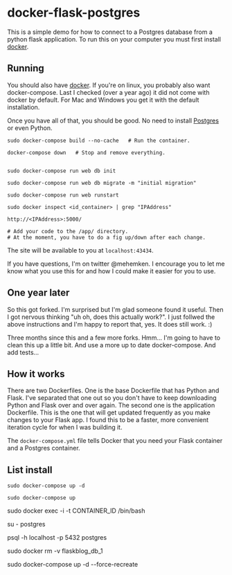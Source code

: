 # docker-flask-postgres

This is a simple demo for how to connect to a Postgres database from a python flask application. To run this on your computer you must first install [docker](https://docs.docker.com/engine/installation/).

## Running

You should also have [docker](https://docs.docker.com/install/). If you're on linux, you probably also want docker-compose. Last I checked (over a year ago) it did not come with docker by default. For Mac and Windows you get it with the default installation.

Once you have all of that, you should be good. No need to install [Postgres](https://www.postgresql.org/) or even Python.

```
sudo docker-compose build --no-cache   # Run the container.

docker-compose down   # Stop and remove everything.


sudo docker-compose run web db init

sudo docker-compose run web db migrate -m "initial migration"

sudo docker-compose run web runstart

sudo docker inspect <id_container> | grep "IPAddress"

http://<IPAddress>:5000/

# Add your code to the /app/ directory.
# At the moment, you have to do a fig up/down after each change.
```

The site will be available to you at `localhost:43434`.

If you have questions, I'm on twitter @mehemken. I encourage you to let me know what you use this for and how I could make it easier for you to use.

## One year later

So this got forked. I'm surprised but I'm glad someone found it useful. Then I got nervous thinking "uh oh, does this actually work?". I just follwed the above instructions and I'm happy to report that, yes. It does still work. :)

Three months since this and a few more forks. Hmm... I'm going to have to clean this up a little bit. And use a more up to date docker-compose. And add tests...


## How it works

There are two Dockerfiles. One is the base Dockerfile that has Python and Flask. I've separated that one out so you don't have to keep downloading Python and Flask over and over again. The second one is the application Dockerfile. This is the one that will get updated frequently as you make changes to your Flask app. I found this to be a faster, more convenient iteration cycle for when I was building it.

The `docker-compose.yml` file tells Docker that you need your Flask container and a Postgres container.


<dl>
	<dt><H2>List install</H2></dt>
</dl>


```sudo docker-compose up -d```


```sudo docker-compose up```

sudo docker exec -i -t CONTAINER_ID /bin/bash


su - postgres



psql -h localhost -p 5432 postgres


sudo docker rm -v flaskblog_db_1

sudo docker-compose up -d --force-recreate

